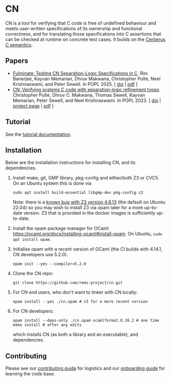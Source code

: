 # CN

CN is a tool for verifying that C code is free of undefined behaviour and meets
user-written specifications of its ownership and functional correctness, and for translating those specifications into
C assertions that can be checked at runtime on concrete test cases.
It builds on the [Cerberus C semantics](https://github.com/rems-project/cerberus).

## Papers


<ul>

<li> <a name="fulminate-popl2025"></a> 
   <a href="http://www.cl.cam.ac.uk/users/pes20/cn-testing-popl2025.pdf">Fulminate: Testing CN Separation-Logic Specifications in C</a>.
 Rini Banerjee, Kayvan Memarian, Dhruv Makwana, Christopher Pulte, Neel Krishnaswami, and Peter Sewell.
 In POPL 2025.
[
<a href="http://dx.doi.org/10.1145/3704879">doi</a>&nbsp;| 
<a href="http://www.cl.cam.ac.uk/users/pes20/cn-testing-popl2025.pdf">pdf</a> 
]
</li>


<li>
<a name="2023-popl-cn"></a>
<a href="http://www.cl.cam.ac.uk/users/pes20/cn-draft.pdf">CN: Verifying systems C code with separation-logic refinement types</a>.
 Christopher Pulte, Dhruv&nbsp;C. Makwana, Thomas Sewell, Kayvan Memarian, Peter Sewell, and Neel Krishnaswami.
 In POPL 2023.
[
<a href="http://dx.doi.org/10.1145/3571194">doi</a>&nbsp;| 
<a href="https://www.cl.cam.ac.uk/~cp526/popl23.html">project page</a>&nbsp;| 
<a href="http://www.cl.cam.ac.uk/users/pes20/cn-draft.pdf">pdf</a>
]
</li>
</ul>

## Tutorial

See the [tutorial documentation](https://rems-project.github.io/cn-tutorial/).

## Installation

Below are the installation instructions for installing CN,
and its dependencies.


1. Install make, git, GMP library, pkg-config and either/both Z3 or CVC5.
   On an Ubuntu system this is done via
   ```
   sudo apt install build-essential libgmp-dev pkg-config z3
   ```
   Note: there is a [known bug with Z3 version
   4.8.13](https://github.com/rems-project/cerberus/issues/663) (the default on
   Ubuntu 22.04) so you may wish to install Z3 via opam later for a more
   up-to-date version. Z3 that is provided in the docker images is sufficiently up-to-date.

2. Install the opam package manager for OCaml:
   https://ocaml.org/docs/installing-ocaml#install-opam.
   On Ubuntu, `sudo apt install opam`.

3. Initialise opam with a recent version of OCaml (the CI builds with 4.14.1,
   CN developers use 5.2.0).
   ```
   opam init --yes --compiler=5.2.0
   ````

4. Clone the CN repo:
   ```
   git clone https://github.com/rems-project/cn.git
   ```

5. For CN end users, who don't want to tinker with CN locally:
   ```
   opam install --yes ./cn.opam # z3 for a more recent version
   ```

6. For CN developers:
   ```
   opam install --deps-only ./cn.opam ocamlformat.0.26.2 # one time
   make install # after any edits
   ```
   which installs CN (as both a library and an executable), and
   dependencies.

## Contributing

Please see our [contributing
guide](https://github.com/rems-project/cn/blob/main/CONTRIBUTING.md)
for logistics and our [onboarding
guide](https://github.com/rems-project/cn/blob/main/ONBOARDING.md)
for learning the code base.


